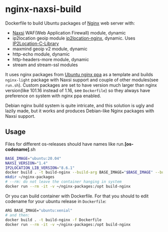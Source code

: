 # nginx-naxsi-build

Dockerfile to build Ubuntu packages of [Nginx](https://nginx.org/) web server with:
* [Naxsi](https://github.com/wargio/naxsi) WAF(Web Application Firewall) module, dynamic
* ip2location geoip module [ip2location-nginx](https://github.com/ip2location/ip2location-nginx), dynamic. Uses [IP2Location-C-Library](https://github.com/chrislim2888/IP2Location-C-Library)
* maxmind geoip v2 module, dynamic
* http-echo module, dynamic
* http-headers-more module, dynamic
* stream and stream-ssl modules

It uses nginx packages from [Ubuntu nginx ppa](https://launchpad.net/~nginx/+archive/ubuntu/stable) as a template and builds `nginx-light` package with Naxsi support and couple of other modules(see `run.sh`). Custom packages are set to have version much larger than nginx version(like 101.16 instead of 1.16, see `Dockerfile`) so they always have preference on system with nginx ppa enabled.

Debian nginx build system is quite intricate, and this solution is ugly and lazily made, but it works and produces Debian-like Nginx packages with Naxsi support.

## Usage
Files for different os-releases should have names like run.**[os-codename]**.sh

```bash
BASE_IMAGE="ubuntu:20.04"
NAXSI_VERSION="1.4"
IP2LOCATION_LIB_VERSION="8.6.1"
docker build . -t build-nginx --build-arg BASE_IMAGE="$BASE_IMAGE" --build-arg NAXSI_VERSION="$NAXSI_VERSION" --build-arg IP2LOCATION_LIB_VERSION="$IP2LOCATION_LIB_VERSION"
mkdir ~/nginx-packages
# --rm: do not leave the container hanging in system
docker run --rm -it -v ~/nginx-packages:/opt build-nginx
```

Or you can build container with Dockerfile. For that you should to edit codename for your ubuntu release in `Dockerfile`:

```bash
ARG BASE_IMAGE="ubuntu:xenial"
# and then:
docker build . -t build-nginx -f Dockerfile
docker run --rm -it -v ~/nginx-packages:/opt build-nginx
```

